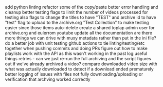 add python linting
refactor some of the copy/paste
better error handling and cleanup
better testing flags to limit the number of videos processed for testing
  also flags to change the titles to have "TEST" and archive id to have "test"
  flag to upload to the archive.org "Test Collection" to make testing easier since those items auto-delete
create a shared toplap admin user for archive.org and eulerrom youtube
update all the documentation
are there more things we can drive with muxy metadata rather than put in the ini file?
do a better job with unit testing
github actions to tie linting/testing/etc together when pushing commits and doing PRs
figure out how to make playlists work with the API as this wasn't working in the past
log useful things
retries - can we just re-run the full archiving and the script figures out if we've already archived a video?
compare downloaded video size with what was actually downloaded to detect if a download ended prematurely
better logging of issues with files not fully downloading/uploading or verification that archving worked correctly
